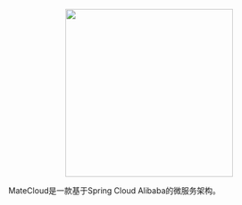 <p align="center">

  <img src="https://cdn.cankaojia.cn/matecloud.jpg" width="300">
</p>

MateCloud是一款基于Spring Cloud Alibaba的微服务架构。

